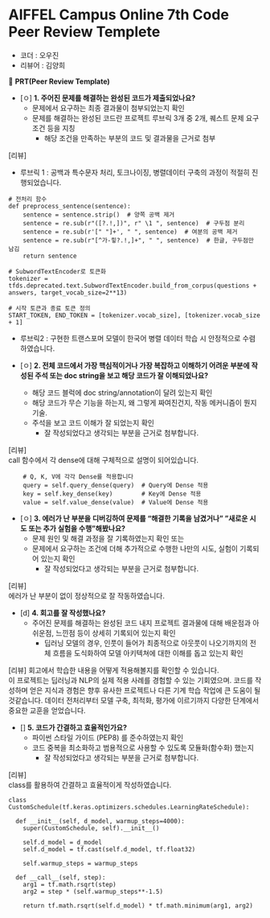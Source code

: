 # AIFFEL Campus Online 7th Code Peer Review Templete

- 코더 : 오우진
- 리뷰어 : 김양희


🔑 **PRT(Peer Review Template)**

- [ㅇ]  **1. 주어진 문제를 해결하는 완성된 코드가 제출되었나요?**
    - 문제에서 요구하는 최종 결과물이 첨부되었는지 확인
    - 문제를 해결하는 완성된 코드란 프로젝트 루브릭 3개 중 2개, 
    퀘스트 문제 요구조건 등을 지칭
        - 해당 조건을 만족하는 부분의 코드 및 결과물을 근거로 첨부

[리뷰]  
- 루브릭 1 : 공백과 특수문자 처리, 토크나이징, 병렬데이터 구축의 과정이 적절히 진행되었습니다.  
```
# 전처리 함수
def preprocess_sentence(sentence):
    sentence = sentence.strip()  # 양쪽 공백 제거
    sentence = re.sub(r"([?.!,])", r" \1 ", sentence)  # 구두점 분리
    sentence = re.sub(r'[" "]+', " ", sentence)  # 여분의 공백 제거
    sentence = re.sub(r"[^가-힣?.!,]+", " ", sentence)  # 한글, 구두점만 남김
    return sentence
```

```
# SubwordTextEncoder로 토큰화
tokenizer = tfds.deprecated.text.SubwordTextEncoder.build_from_corpus(questions + answers, target_vocab_size=2**13)

# 시작 토큰과 종료 토큰 정의
START_TOKEN, END_TOKEN = [tokenizer.vocab_size], [tokenizer.vocab_size + 1]
```
- 루브릭2 : 구현한 트랜스포머 모델이 한국어 병렬 데이터 학습 시 안정적으로 수렴하였습니다.  


    
- [ㅇ]  **2. 전체 코드에서 가장 핵심적이거나 가장 복잡하고 이해하기 어려운 부분에 작성된 
주석 또는 doc string을 보고 해당 코드가 잘 이해되었나요?**
    - 해당 코드 블럭에 doc string/annotation이 달려 있는지 확인
    - 해당 코드가 무슨 기능을 하는지, 왜 그렇게 짜여진건지, 작동 메커니즘이 뭔지 기술.
    - 주석을 보고 코드 이해가 잘 되었는지 확인
        - 잘 작성되었다고 생각되는 부분을 근거로 첨부합니다.

[리뷰]    
call 함수에서 각 dense에 대해 구체적으로 설명이 되어있습니다.    
```
    # Q, K, V에 각각 Dense를 적용합니다
    query = self.query_dense(query)  # Query에 Dense 적용
    key = self.key_dense(key)        # Key에 Dense 적용
    value = self.value_dense(value)  # Value에 Dense 적용
```
        
- [ㅇ]  **3. 에러가 난 부분을 디버깅하여 문제를 “해결한 기록을 남겼거나” 
”새로운 시도 또는 추가 실험을 수행”해봤나요?**
    - 문제 원인 및 해결 과정을 잘 기록하였는지 확인 또는
    - 문제에서 요구하는 조건에 더해 추가적으로 수행한 나만의 시도, 
    실험이 기록되어 있는지 확인
        - 잘 작성되었다고 생각되는 부분을 근거로 첨부합니다.

[리뷰]      
에러가 난 부분이 없이 정상적으로 잘 작동하였습니다.    
        
- [d]  **4. 회고를 잘 작성했나요?** 
    - 주어진 문제를 해결하는 완성된 코드 내지 프로젝트 결과물에 대해
    배운점과 아쉬운점, 느낀점 등이 상세히 기록되어 있는지 확인
        - 딥러닝 모델의 경우,
        인풋이 들어가 최종적으로 아웃풋이 나오기까지의 전체 흐름을 도식화하여 
        모델 아키텍쳐에 대한 이해를 돕고 있는지 확인

[리뷰] 회고에서 학습한 내용을 어떻게 적용해볼지를 확인할 수 있습니다.    
이 프로젝트는 딥러닝과 NLP의 실제 적용 사례를 경험할 수 있는 기회였으며. 코드를 작성하며 얻은 지식과 경험은 향후 유사한 프로젝트나 다른 기계 학습 작업에 큰 도움이 될 것같습니다. 데이터 전처리부터 모델 구축, 최적화, 평가에 이르기까지 다양한 단계에서 중요한 교훈을 얻었습니다.  

- []  **5. 코드가 간결하고 효율적인가요?**
    - 파이썬 스타일 가이드 (PEP8) 를 준수하였는지 확인
    - 코드 중복을 최소화하고 범용적으로 사용할 수 있도록 모듈화(함수화) 했는지
        - 잘 작성되었다고 생각되는 부분을 근거로 첨부합니다.

[리뷰]    
class를 활용하여 간결하고 효율적이게 작성하였습니다.     
```
class CustomSchedule(tf.keras.optimizers.schedules.LearningRateSchedule):

  def __init__(self, d_model, warmup_steps=4000):
    super(CustomSchedule, self).__init__()

    self.d_model = d_model
    self.d_model = tf.cast(self.d_model, tf.float32)

    self.warmup_steps = warmup_steps

  def __call__(self, step):
    arg1 = tf.math.rsqrt(step)
    arg2 = step * (self.warmup_steps**-1.5)

    return tf.math.rsqrt(self.d_model) * tf.math.minimum(arg1, arg2)
```


